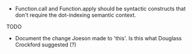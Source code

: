 * Function.call and Function.apply should be syntactic constructs that don't require the dot-indexing semantic context.

TODO
* Document the change Joeson made to 'this'. Is this what Douglass Crockford suggested (?)
